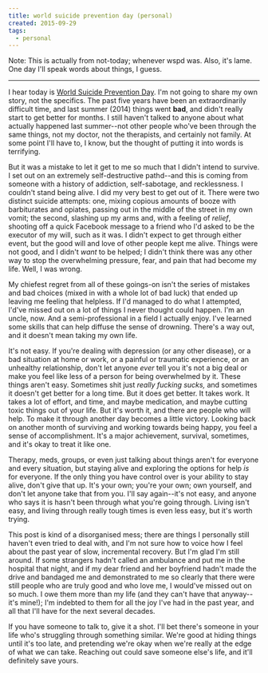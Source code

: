 ```yaml
---
title: world suicide prevention day (personal)
created: 2015-09-29
tags:
  - personal
---
```



Note: This is actually from not-today; whenever wspd was. Also, it's lame. One day I'll speak words about things, I guess.

---------

I hear today is [World Suicide Prevention Day](https://www.iasp.info/wspd/index.php). I'm not going to share my own story, not the specifics. The past five years have been an extraordinarily difficult time, and last summer (2014) things went **bad**, and didn't really start to get better for months. I still haven't talked to anyone about what actually happened last summer--not other people who've been through the same things, not my doctor, not the therapists, and certainly not family. At some point I'll have to, I know, but the thought of putting it into words is terrifying.

But it was a mistake to let it get to me so much that I didn't intend to survive. I set out on an extremely self-destructive pathd--and this is coming from someone with a history of addiction, self-sabotage, and recklessness. I couldn't stand being alive. I did my very best to get out of it. There were two distinct suicide attempts: one, mixing copious amounts of booze with barbiturates and opiates, passing out in the middle of the street in my own vomit; the second, slashing up my arms and, with a feeling of _relief_, shooting off a quick Facebook message to a friend who I'd asked to be the executor of my will, such as it was. I didn't expect to get through either event, but the good will and love of other people kept me alive. Things were not good, and I didn't _want_ to be helped; I didn't think there was any other way to stop the overwhelming pressure, fear, and pain that had become my life.
Well, I was wrong.

My chiefest regret from all of these goings-on isn't the series of mistakes and bad choices (mixed in with a whole lot of bad luck) that ended up leaving me feeling that helpless. If I'd managed to do what I attempted, I'd've missed out on a lot of things I never thought could happen. I'm an uncle, now. And a semi-professional in a field I actually enjoy. I've learned some skills that can help diffuse the sense of drowning. There's a way out, and it doesn't mean taking my own life.

It's not easy. If you're dealing with depression (or any other disease), or a bad situation at home or work, or a painful or traumatic experience, or an unhealthy relationship, don't let anyone *ever* tell you it's not a big deal or make you feel like less of a person for being overwhelmed by it. These things aren't easy. Sometimes shit just *really fucking sucks,* and sometimes it doesn't get better for a long time. But it does get better. It takes work. It takes a lot of effort, and time, and maybe medication, and maybe cutting toxic things out of your life. But it's worth it, and there are people who will help. To make it through another day becomes a little victory. Looking back on another month of surviving and working towards being happy, you feel a sense of accomplishment. It's a major achievement, survival, sometimes, and it's okay to treat it like one.

Therapy, meds, groups, or even just talking about things aren't for everyone and every situation, but staying alive and exploring the options for help *is* for everyone. If the only thing you have control over is your ability to stay alive, don't give that up. It's your own; you're your own; own yourself, and don't let anyone take that from you. I'll say again--it's not easy, and anyone who says it is hasn't been through what you're going through. Living isn't easy, and living through really tough times is even less easy, but it's worth trying.

This post is kind of a disorganised mess; there are things I personally still haven't even tried to deal with, and I'm not sure how to voice how I feel about the past year of slow, incremental recovery. But I'm glad I'm still around. If some strangers hadn't called an ambulance and put me in the hospital that night, and if my dear friend and her boyfriend hadn't made the drive and bandaged me and demonstrated to me so clearly that there were still people who are truly good and who love me, I would've missed out on so much. I owe them more than my life (and they can't have that anyway--it's mine!); I'm indebted to them for all the joy I've had in the past year, and all that I'll have for the next several decades.

If you have someone to talk to, give it a shot. I'll bet there's someone in your life who's struggling through something similar. We're good at hiding things until it's too late, and pretending we're okay when we're really at the edge of what we can take. Reaching out could save someone else's life, and it'll definitely save yours.
